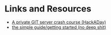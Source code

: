 # Links and Resources
- [A private GIT server crash course (HackADay)](https://hackaday.com/2018/06/27/keep-it-close-a-private-git-server-crash-course/)
- [the simple guide/getting started (no deep shit)](http://rogerdudler.github.io/git-guide/)
